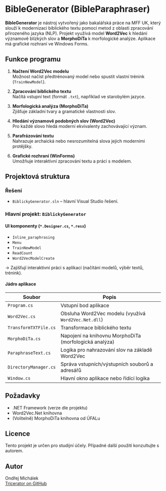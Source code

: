 # BibleGenerator (BibleParaphraser)

**BibleGenerator** je nástroj vytvořený jako bakalářská práce na MFF UK, který slouží k modernizaci biblického textu pomocí metod z oblasti zpracování přirozeného jazyka (NLP). Projekt využívá model **Word2Vec** k hledání významově blízkých slov a **MorphoDiTa** k morfologické analýze. Aplikace má grafické rozhraní ve Windows Forms.



## Funkce programu

1. **Načtení Word2Vec modelu**  
   Možnost načíst předtrénovaný model nebo spustit vlastní trénink (`TrainNewModel`).

2. **Zpracování biblického textu**  
   Načítá vstupní text (formát `.txt`), například ve starobylém jazyce.

3. **Morfologická analýza (MorphoDiTa)**  
   Zjišťuje základní tvary a gramatické vlastnosti slov.

4. **Hledání významově podobných slov (Word2Vec)**  
   Pro každé slovo hledá moderní ekvivalenty zachovávající význam.

5. **Parafrázování textu**  
   Nahrazuje archaická nebo nesrozumitelná slova jejich moderními protějšky.

6. **Grafické rozhraní (WinForms)**  
   Umožňuje interaktivní zpracování textu a práci s modelem.



## Projektová struktura

### Řešení

- `BiblickyGenerator.sln` – hlavní Visual Studio řešení.

### Hlavní projekt: `BiblickyGenerator`

#### UI komponenty (`*.Designer.cs`, `*.resx`)

- `Inline_paraphrasing`  
- `Menu`  
- `TrainNewModel`  
- `ReadCount`  
- `Word2VecModelCreate`  

-> Zajišťují interaktivní práci s aplikací (načítání modelů, výběr textů, trénink).

#### Jádro aplikace

| Soubor | Popis |
|--------|-------|
| `Program.cs` | Vstupní bod aplikace |
| `Word2Vec.cs` | Obsluha Word2Vec modelu (využívá `Word2Vec.Net.dll`) |
| `TransformTXTFile.cs` | Transformace biblického textu |
| `MorphoDiTa.cs` | Napojení na knihovnu MorphoDiTa (morfologická analýza) |
| `ParaphraseText.cs` | Logika pro nahrazování slov na základě Word2Vec |
| `DirectoryManager.cs` | Správa vstupních/výstupních souborů a adresářů |
| `Window.cs` | Hlavní okno aplikace nebo řídící logika |



## Požadavky

- .NET Framework (verze dle projektu)
- Word2Vec.Net knihovna
- (Volitelně) MorphoDiTa knihovna od ÚFALu



## Licence

Tento projekt je určen pro studijní účely. Případné další použití konzultujte s autorem.



## Autor

Ondřej Michálek  
[Tricerator on GitHub](https://github.com/Tricerator)
